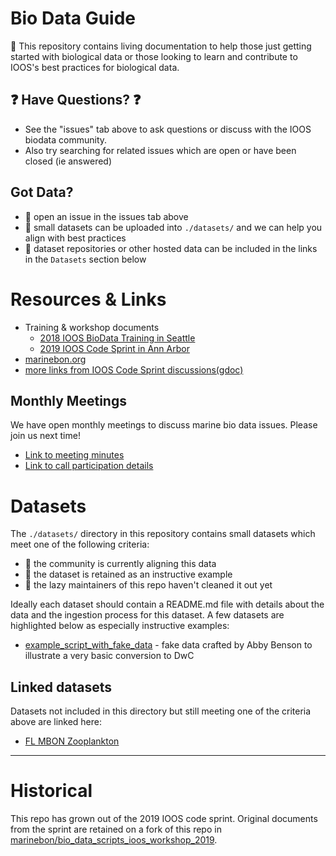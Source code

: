 # Bio Data Guide
:notebook: This repository contains living documentation to help those just getting started with biological data or those looking to learn and contribute to IOOS's best practices for biological data.

## :question: Have Questions? :question:
* See the "issues" tab above to ask questions or discuss with the IOOS biodata community.
* Also try searching for related issues which are open or have been closed (ie answered)

## Got Data?
* :speech_balloon: open an issue in the issues tab above
* :floppy_disk: small datasets can be uploaded into `./datasets/` and we can help you align with best practices
* :link: dataset repositories or other hosted data can be included in the links in the `Datasets` section below

# Resources & Links
* Training & workshop documents
    * [2018 IOOS BioData Training in Seattle](https://ioos.github.io/BioData-Training-Workshop)
    * [2019 IOOS Code Sprint in Ann Arbor](https://github.com/marinebon/bio_data_scripts_ioos_workshop_2019)
* [marinebon.org](https://marinebon.org/)
* [more links from IOOS Code Sprint discussions(gdoc)](https://docs.google.com/document/d/1MWLYBMG5apFwUYuD9ZaKFNCkqT7i3NBjgwK7bGdtEd8/edit#bookmark=id.v03uousdt0h6)

## Monthly Meetings
We have open monthly meetings to discuss marine bio data issues. Please join us next time!

* [Link to meeting minutes](https://docs.google.com/document/d/1TJ4JLTtU0qQZ-Rzwbz20MUU7sKhpfDCtXQnC5rPJK8k/edit?usp=sharing)
* [Link to call participation details](https://docs.google.com/document/d/1TJ4JLTtU0qQZ-Rzwbz20MUU7sKhpfDCtXQnC5rPJK8k/edit#bookmark=id.izp500kyylhv)


# Datasets
The `./datasets/` directory in this repository contains small datasets which meet one of the following criteria:
* :construction_worker: the community is currently aligning this data
* :notebook: the dataset is retained as an instructive example
* :speak_no_evil: the lazy maintainers of this repo haven't cleaned it out yet 

Ideally each dataset should contain a README.md file with details about the data and the ingestion process for this dataset.
A few datasets are highlighted below as especially instructive examples:

* [example_script_with_fake_data](https://github.com/ioos/bio_data_guide/tree/master/datasets/example_script_with_fake_data) - fake data crafted by Abby Benson to illustrate a very basic conversion to DwC

## Linked datasets
Datasets not included in this directory but still meeting one of the criteria above are linked here:

* [FL MBON Zooplankton](https://github.com/USF-IMARS/zoo-taxonomy-to-darwin-core)

--------------------------------------------------------------------------

# Historical

This repo has grown out of the 2019 IOOS code sprint.
Original documents from the sprint are retained on a fork of this repo in [marinebon/bio_data_scripts_ioos_workshop_2019](https://github.com/marinebon/bio_data_scripts_ioos_workshop_2019).
